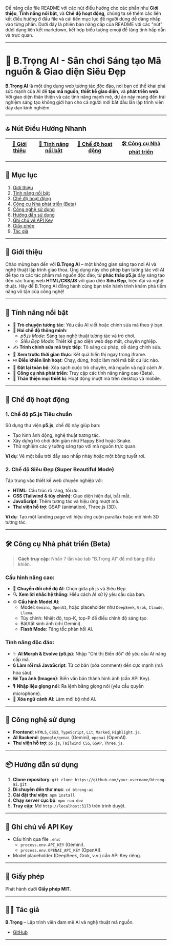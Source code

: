 Để nâng cấp file README với các nút điều hướng cho các phần như **Giới thiệu**, **Tính năng nổi bật**, và **Chế độ hoạt động**, chúng ta sẽ thêm các liên kết điều hướng ở đầu file và cải tiến mục lục để người dùng dễ dàng nhấp vào từng phần. Dưới đây là phiên bản nâng cấp của README với các "nút" dưới dạng liên kết markdown, kết hợp biểu tượng emoji để tăng tính hấp dẫn và trực quan.

---

# 🌟 B.Trọng AI - Sân chơi Sáng tạo Mã nguồn & Giao diện Siêu Đẹp

**B.Trọng AI** là một ứng dụng web tương tác độc đáo, nơi bạn có thể khai phá sức mạnh của AI để **tạo mã nguồn**, **thiết kế giao diện**, và **phát triển web**. Với giao diện thân thiện và các tính năng mạnh mẽ, dự án này mang đến trải nghiệm sáng tạo không giới hạn cho cả người mới bắt đầu lẫn lập trình viên dày dạn kinh nghiệm.

---

## 🔝 Nút Điều Hướng Nhanh
| [🌟 Giới thiệu](#giới-thiệu) | [🚀 Tính năng nổi bật](#tính-năng-nổi-bật) | [🧭 Chế độ hoạt động](#chế-độ-hoạt-động) | [🛠️ Công cụ Nhà phát triển](#công-cụ-nhà-phát-triển-beta) |
|------------------------------|--------------------------------------------|------------------------------------------|-----------------------------------------------------------|

---

## 📌 Mục lục

1. [Giới thiệu](#giới-thiệu)
2. [Tính năng nổi bật](#tính-năng-nổi-bật)
3. [Chế độ hoạt động](#chế-độ-hoạt-động)
4. [Công cụ Nhà phát triển (Beta)](#công-cụ-nhà-phát-triển-beta)
5. [Công nghệ sử dụng](#công-nghệ-sử-dụng)
6. [Hướng dẫn sử dụng](#hướng-dẫn-sử-dụng)
7. [Ghi chú về API Key](#ghi-chú-về-api-key)
8. [Giấy phép](#giấy-phép)
9. [Tác giả](#tác-giả)

---

## 📖 Giới thiệu

Chào mừng bạn đến với **B.Trọng AI** – một không gian sáng tạo nơi AI và nghệ thuật lập trình giao thoa. Ứng dụng này cho phép bạn tương tác với AI để tạo ra các tác phẩm mã nguồn độc đáo, từ **phác thảo p5.js** đầy sáng tạo đến các trang web **HTML/CSS/JS** với giao diện **Siêu Đẹp**, hiện đại và nghệ thuật. Hãy để B.Trọng AI đồng hành cùng bạn trên hành trình khám phá tiềm năng vô tận của công nghệ!

---

## 🚀 Tính năng nổi bật

- 💬 **Trò chuyện tương tác**: Yêu cầu AI viết hoặc chỉnh sửa mã theo ý bạn.  
- 🧠 **Hai chế độ thông minh**:  
  - *p5.js Mode*: Sáng tạo nghệ thuật tương tác và trò chơi.  
  - *Siêu Đẹp Mode*: Thiết kế giao diện web đẹp mắt, chuyên nghiệp.  
- ✍️ **Trình chỉnh sửa mã trực tiếp**: Tô sáng cú pháp, dễ dàng chỉnh sửa.  
- 🔁 **Xem trước thời gian thực**: Kết quả hiển thị ngay trong iframe.  
- ⏯️ **Điều khiển linh hoạt**: Chạy, dừng, hoặc làm mới mã bất cứ lúc nào.  
- 🧹 **Đặt lại toàn bộ**: Xóa sạch cuộc trò chuyện, mã nguồn và ngữ cảnh AI.  
- 🧪 **Công cụ nhà phát triển**: Truy cập các tính năng nâng cao (Beta).  
- 📱 **Thân thiện mọi thiết bị**: Hoạt động mượt mà trên desktop và mobile.  

---

## 🧭 Chế độ hoạt động

### 1. Chế độ p5.js Tiêu chuẩn  
Sử dụng thư viện **p5.js**, chế độ này giúp bạn:  
- Tạo hình ảnh động, nghệ thuật tương tác.  
- Xây dựng trò chơi đơn giản như Flappy Bird hoặc Snake.  
- Thử nghiệm các ý tưởng sáng tạo với mã nguồn trực quan.  

**Ví dụ**: Vẽ một bầu trời đầy sao nhấp nháy hoặc một bông tuyết rơi.

### 2. Chế độ Siêu Đẹp (Super Beautiful Mode)  
Tập trung vào thiết kế web chuyên nghiệp với:  
- **HTML**: Cấu trúc rõ ràng, tối ưu.  
- **CSS (Tailwind & tùy chỉnh)**: Giao diện hiện đại, bắt mắt.  
- **JavaScript**: Thêm tương tác và hiệu ứng mượt mà.  
- **Thư viện hỗ trợ**: GSAP (animation), Three.js (3D).  

**Ví dụ**: Tạo một landing page với hiệu ứng cuộn parallax hoặc mô hình 3D tương tác.

---

## 🛠️ Công cụ Nhà phát triển (Beta)

> **Cách truy cập**: Nhấn 7 lần vào tab "B.Trọng AI" để mở bảng điều khiển.

### Cấu hình nâng cao:  
- 🔄 **Chuyển đổi chế độ AI**: Chọn giữa p5.js và Siêu Đẹp.  
- 🔍 **Xem lời nhắc hệ thống**: Hiểu cách AI xử lý yêu cầu của bạn.  
- ⚙️ **Cấu hình Model AI**:  
  - Model: `Gemini`, `OpenAI`, hoặc placeholder như `DeepSeek`, `Grok`, `Claude`, `Llama`.  
  - Tùy chỉnh: Nhiệt độ, top-K, top-P để điều chỉnh độ sáng tạo.  
  - Bật/tắt sinh ảnh (chỉ Gemini).  
  - **Flash Mode**: Tăng tốc phản hồi AI.  

### Tính năng độc đáo:  
- ✨ **AI Morph & Evolve (p5.js)**: Nhập "Chỉ thị Biến đổi" để yêu cầu AI nâng cấp mã.  
- 🔒 **Làm rối mã JavaScript**: Từ cơ bản (xóa comment) đến cực mạnh (mã hóa sâu).  
- 🖼️ **Tạo ảnh (Imagen)**: Biến văn bản thành hình ảnh (cần API Key).  
- 🎙️ **Nhập liệu giọng nói**: Ra lệnh bằng giọng nói (yêu cầu quyền microphone).  
- 🧠 **Xóa ngữ cảnh AI**: Làm mới bộ nhớ AI.  

---

## 🧪 Công nghệ sử dụng

- **Frontend**: `HTML5`, `CSS3`, `TypeScript`, `Lit`, `Marked`, `Highlight.js`.  
- **AI Backend**: `@google/genai` (Gemini), `openai` (OpenAI).  
- **Thư viện hỗ trợ**: `p5.js`, `Tailwind CSS`, `GSAP`, `Three.js`.  

---

## 📦 Hướng dẫn sử dụng

1. **Clone repository**: `git clone https://github.com/your-username/btrong-ai.git`  
2. **Di chuyển đến thư mục**: `cd btrong-ai`  
3. **Cài đặt thư viện**: `npm install`  
4. **Chạy server cục bộ**: `npm run dev`  
5. **Truy cập**: Mở `http://localhost:5173` trên trình duyệt.

---

## 🔐 Ghi chú về API Key

- Cấu hình qua file `.env`:  
  - `process.env.API_KEY` (Gemini).  
  - `process.env.OPENAI_API_KEY` (OpenAI).  
- Model placeholder (DeepSeek, Grok, v.v.) cần API Key riêng.

---

## 📜 Giấy phép

Phát hành dưới **Giấy phép MIT**.

---

## 🧑‍💻 Tác giả

**B.Trọng** – Lập trình viên đam mê AI và nghệ thuật mã nguồn.  
- [GitHub](https://github.com/Trongdepzai-dev)   

---
